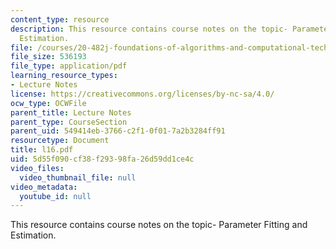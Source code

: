 ```yaml
---
content_type: resource
description: This resource contains course notes on the topic- Parameter Fitting and
  Estimation.
file: /courses/20-482j-foundations-of-algorithms-and-computational-techniques-in-systems-biology-spring-2006/5d55f090cf38f29398fa26d59dd1ce4c_l16.pdf
file_size: 536193
file_type: application/pdf
learning_resource_types:
- Lecture Notes
license: https://creativecommons.org/licenses/by-nc-sa/4.0/
ocw_type: OCWFile
parent_title: Lecture Notes
parent_type: CourseSection
parent_uid: 549414eb-3766-c2f1-0f01-7a2b3284ff91
resourcetype: Document
title: l16.pdf
uid: 5d55f090-cf38-f293-98fa-26d59dd1ce4c
video_files:
  video_thumbnail_file: null
video_metadata:
  youtube_id: null
---
```

This resource contains course notes on the topic- Parameter Fitting and Estimation.